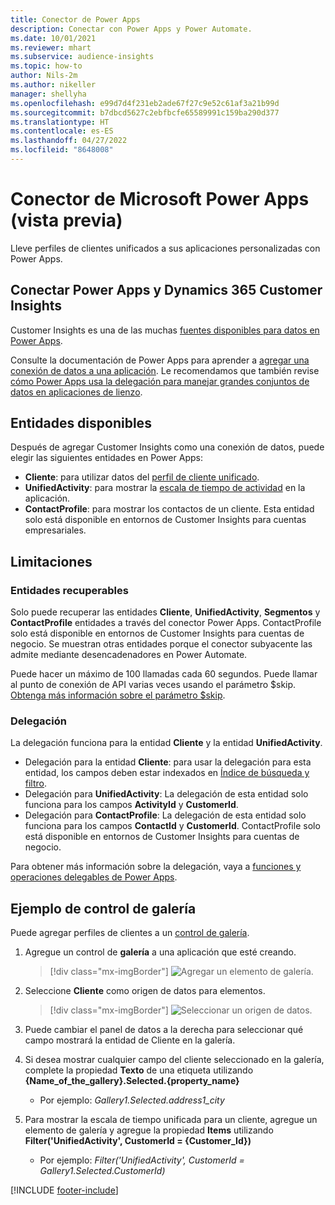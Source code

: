 ```yaml
---
title: Conector de Power Apps
description: Conectar con Power Apps y Power Automate.
ms.date: 10/01/2021
ms.reviewer: mhart
ms.subservice: audience-insights
ms.topic: how-to
author: Nils-2m
ms.author: nikeller
manager: shellyha
ms.openlocfilehash: e99d7d4f231eb2ade67f27c9e52c61af3a21b99d
ms.sourcegitcommit: b7dbcd5627c2ebfbcfe65589991c159ba290d377
ms.translationtype: HT
ms.contentlocale: es-ES
ms.lasthandoff: 04/27/2022
ms.locfileid: "8648008"
---
```

# <a name="microsoft-power-apps-connector-preview"></a>Conector de Microsoft Power Apps (vista previa)

Lleve perfiles de clientes unificados a sus aplicaciones personalizadas con Power Apps.

## <a name="connect-power-apps-and-dynamics-365-customer-insights"></a>Conectar Power Apps y Dynamics 365 Customer Insights

Customer Insights es una de las muchas [fuentes disponibles para datos en Power Apps](/powerapps/maker/canvas-apps/working-with-data-sources).

Consulte la documentación de Power Apps para aprender a [agregar una conexión de datos a una aplicación](/powerapps/maker/canvas-apps/add-data-connection). Le recomendamos que también revise [cómo Power Apps usa la delegación para manejar grandes conjuntos de datos en aplicaciones de lienzo](/powerapps/maker/canvas-apps/delegation-overview).

## <a name="available-entities"></a>Entidades disponibles

Después de agregar Customer Insights como una conexión de datos, puede elegir las siguientes entidades en Power Apps:

- **Cliente**: para utilizar datos del [perfil de cliente unificado](customer-profiles.md).
- **UnifiedActivity**: para mostrar la [escala de tiempo de actividad](activities.md) en la aplicación.
- **ContactProfile**: para mostrar los contactos de un cliente. Esta entidad solo está disponible en entornos de Customer Insights para cuentas empresariales.

## <a name="limitations"></a>Limitaciones

### <a name="retrievable-entities"></a>Entidades recuperables

Solo puede recuperar las entidades **Cliente**, **UnifiedActivity**, **Segmentos** y **ContactProfile** entidades a través del conector Power Apps. ContactProfile solo está disponible en entornos de Customer Insights para cuentas de negocio. Se muestran otras entidades porque el conector subyacente las admite mediante desencadenadores en Power Automate.

Puede hacer un máximo de 100 llamadas cada 60 segundos. Puede llamar al punto de conexión de API varias veces usando el parámetro $skip. [Obtenga más información sobre el parámetro $skip](/connectors/customerinsights/#get-items-from-an-entity).

### <a name="delegation"></a>Delegación

La delegación funciona para la entidad **Cliente** y la entidad **UnifiedActivity**. 

- Delegación para la entidad **Cliente**: para usar la delegación para esta entidad, los campos deben estar indexados en [Índice de búsqueda y filtro](search-filter-index.md).  
- Delegación para **UnifiedActivity**: La delegación de esta entidad solo funciona para los campos **ActivityId** y **CustomerId**.  
- Delegación para **ContactProfile**: La delegación de esta entidad solo funciona para los campos **ContactId** y **CustomerId**. ContactProfile solo está disponible en entornos de Customer Insights para cuentas de negocio.

Para obtener más información sobre la delegación, vaya a [funciones y operaciones delegables de Power Apps](/powerapps/maker/canvas-apps/delegation-overview). 

## <a name="example-gallery-control"></a>Ejemplo de control de galería

Puede agregar perfiles de clientes a un [control de galería](/powerapps/maker/canvas-apps/add-gallery).

1. Agregue un control de **galería** a una aplicación que esté creando.

    > [!div class="mx-imgBorder"]
    > ![Agregar un elemento de galería.](media/connector-powerapps9.png "Agregue un elemento de galería.")

2. Seleccione **Cliente** como origen de datos para elementos.

    > [!div class="mx-imgBorder"]
    > ![Seleccionar un origen de datos.](media/choose-datasource-powerapps.png "Seleccione un origen de datos.")

3. Puede cambiar el panel de datos a la derecha para seleccionar qué campo mostrará la entidad de Cliente en la galería.

4. Si desea mostrar cualquier campo del cliente seleccionado en la galería, complete la propiedad **Texto** de una etiqueta utilizando **{Name_of_the_gallery}.Selected.{property_name}**  
    - Por ejemplo: _Gallery1.Selected.address1_city_

5. Para mostrar la escala de tiempo unificada para un cliente, agregue un elemento de galería y agregue la propiedad **Items** utilizando **Filter('UnifiedActivity', CustomerId = {Customer_Id})**  
    - Por ejemplo: _Filter('UnifiedActivity', CustomerId = Gallery1.Selected.CustomerId)_


[!INCLUDE [footer-include](includes/footer-banner.md)]
